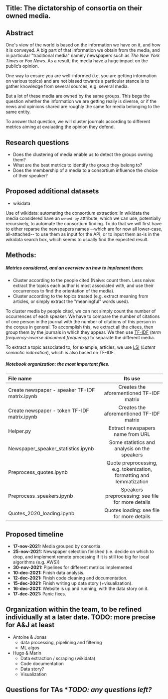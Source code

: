 ## Title: The dictatorship of consortia on their owned media.

## Abstract
One's view of the world is based on the information we have on it, and how it is conveyed.
A big part of that information we obtain from the media, and in particular "traditional media"
namely newspapers such as *The New York Times* or *Fox News*.
As a result, the media have a huge impact on the public’s opinion.

One way to ensure you are well-informed (i.e. you are getting information on various topics) and are
not biased towards a particular stance is to gather knowledge from several sources,
e.g. several media.

But a lot of these media are owned by the same groups. This begs the question whether
the information we are getting really is diverse, or if the news and opinions shared
are roughly the same for media belonging to the same entity.

To answer that question, we will cluster journals according to different metrics
aiming at evaluating the opinion they defend.

## Research questions
* Does the clustering of media enable us to detect the groups owning them?
* What are the best metrics to identify the group they belong to?
* Does the membership of a media to a consortium influence the choice of their speaker?



## Proposed additional datasets
  * wikidata

  Use of wikidata: automating the consortium extraction:
  In wikidata the media considered have an `owned by`
  attribute, which we can use, potentially recursively, to automate the consortium finding.
  To do that we will first have to either reparse the newspapers names  --which are for now
  all lower-case, all-attached-- to use them as input for the API, or to input them as-is
  in the wikidata search box, which seems to usually find the expected result.

## Methods:
##### Metrics considered, and an overview on how to implement them:
* Cluster according to the people cited (Naive: count them. Less naive:
  extract the topics each author is most associated with, and use their occurrences to find the orientation of the media).
* Cluster according to the topics treated (e.g. extract meaning from articles, or simply extract the "meaningful" words used).

To cluster media by people cited, we can not simply count the number of occurrences
of each speaker. We have to compare the number of citations of one person in the
journal with the number of citations of this person in the corpus in general.
To accomplish this, we extract all the citees, then group them by the
journals in which they appear. We then use [TF-IDF](https://en.wikipedia.org/wiki/Tf%E2%80%93idf)
(*term frequency-inverse document frequency*) to separate the different media.

To extract a topic associated to, for example, articles, we use [LSI](https://en.wikipedia.org/wiki/Latent_semantic_analysis) (*Latent semantic indexation*), which is also based on TF-IDF.

##### Notebook organization: the most important files.

  | File name                                    |Its use                                   |
  |:-------------------------------------------- |:----------------------------------------:|
  |Create newspaper - speaker TF-IDF matrix.ipynb| Creates the aforementioned TF-IDF matrix |
  |Create newspaper - token TF-IDF matrix.ipynb  | Creates the aforementioned TF-IDF matrix |
  |Helper.py                                     | Extract newspapers name from URL         |
  |Newspaper_speaker_statistics.ipynb            | Some statistics and analysis on the speakers |
  |Preprocess_quotes.ipynb                       | Quote preprocessing, e.g. tokenization, formatting and lemmatization |
  |Preprocess_speakers.ipynb                     | Speakers preprocessing: see file for more details |
  |Quotes_2020_loading.ipynb                     | Quotes loading: see file for more details |

## Proposed timeline
* **17-nov-2021:** Media grouped by consortia.
* **25-nov-2021:** Newspaper selection finished (i.e. decide on which to drop, and implement remote processing if it is still too big for local algorithms (e.g. AWS))
* **30-nov-2021:** Pipelines for different metrics implemented
* **10-dec-2021:** Finish data analysis.
* **12-dec-2021:** Finish code cleaning and documentation.
* **15-dec-2021:** Finish writing up data story (+visualization).
* **16-dec-2021:** Website is up and running, with the data story on it.
* **17-dec-2021:** Panic fixes.

## Organization within the team, to be refined individually at a later date. **TODO: more precise for A&J at least**
* Antoine & Jonas
  * data processing, pipelining and filtering
  * ML algos
* Hugo & Marin
  * Data extraction / scraping (wikidata)
  * Code documentation
  * Data story?
  * Visualization

## Questions for TAs **TODO: any questions left?*
